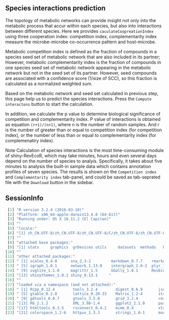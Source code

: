 ## Species interactions prediction

The topology of metabolic networks can provide insight not only into the metabolic process that accur within each species, but also into interactions between different species. Here we provides `caculateCoopreationIndex` using three cooperation index: competition index, complementarity index measure the microbe-microbe co-occurrence pattern and host-microbe.

Metabolic competition index is defined as the fraction of compounds in a species seed set of metabolic network that are also included in its partner; However, metabolic complementarity index is the fraction of compounds in one species seed set of metabolic network appearing in the metabolic network but not in the seed set of its partner. However, seed compounds are associated with a confidence score (1/size of SCC), so this fraction is calculated as a normalized weighted sum.

Based on the metabolic network and seed set calculated in previous step, this page help us to predict the species interactions. Press the `Compute interactons` button to start the calculation. 

In addition, we calculate the p value to determine biological significance of competition and complementarity index. P value of interactions is obtained as equation `(r+1)/(n+1)`, where n is the number of random samples. And r is the number of greater than or equal to competition index (for competition index),  or  the number of less than or equal to complementarity index (for complemenatiry index).


Note Calculation of species interactions is the most time-consuming module of shiny-RevEcoR, which may take minutes, hours and even several days depend on the number of species to analyis. Specifically, it takes about five minutes to analysis the built-in sample data which contains annotation profiles of seven species. The results is shown on the `Competition index` and `Complementarity index` tab-panel, and could be saved as tab-seprated file with the `Download` button in the sidebar.


## SessionInfo

```R
 [1] "R version 3.2.4 (2016-03-10)"                                                    
 [2] "Platform: x86_64-apple-darwin13.4.0 (64-bit)"                                    
 [3] "Running under: OS X 10.11.2 (El Capitan)"                                        
 [4] ""                                                                                
 [5] "locale:"                                                                         
 [6] "[1] zh_CN.UTF-8/zh_CN.UTF-8/zh_CN.UTF-8/C/zh_CN.UTF-8/zh_CN.UTF-8"               
 [7] ""                                                                                
 [8] "attached base packages:"                                                         
 [9] "[1] stats     graphics  grDevices utils     datasets  methods   base     "       
[10] ""                                                                                
[11] "other attached packages:"                                                        
[12] " [1] scales_0.4.0      sna_2.3-2         markdown_0.7.7    rmarkdown_0.9.2  "    
[13] " [5] igraph_1.0.1      network_1.13.0    intergraph_2.0-2  plyr_1.8.3       "    
[14] " [9] svglite_1.1.0     magrittr_1.5      GGally_1.0.1      RevEcoR_0.99.3   "    
[15] "[13] shinythemes_1.0.1 shiny_0.13.1     "                                        
[16] ""                                                                                
[17] "loaded via a namespace (and not attached):"                                      
[18] " [1] Rcpp_0.12.4        tools_3.2.4        digest_0.6.9       jsonlite_0.9.19   "
[19] " [5] gtable_0.2.0       lattice_0.20-33    Matrix_1.2-4       stringr_1.0.0.9000"
[20] " [9] gdtools_0.0.7      gtools_3.5.0       grid_3.2.4         reshape_0.8.5     "
[21] "[13] R6_2.1.2           XML_3.98-1.4       ggplot2_2.1.0      purrr_0.2.1       "
[22] "[17] htmltools_0.3.5    rsconnect_0.4.2    mime_0.4           xtable_1.8-2      "
[23] "[21] colorspace_1.2-6   httpuv_1.3.3       stringi_1.0-1      munsell_0.4.3     "
```
  

